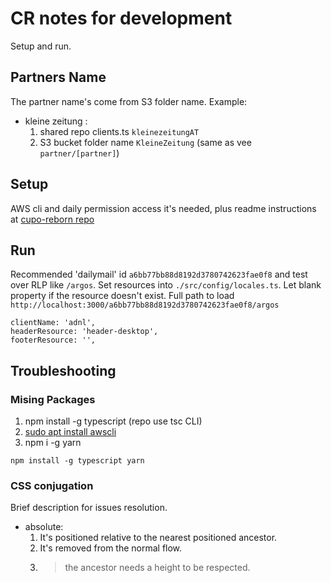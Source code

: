 # CR notes for development
Setup and run.

## Partners Name
The partner name's come from S3 folder name. Example:
* kleine zeitung : 
    1. shared repo clients.ts `kleinezeitungAT`
    2. S3 bucket folder name `KleineZeitung` (same as vee `partner/[partner]`) 

## Setup
AWS cli and daily permission access it's needed, plus readme instructions at [cupo-reborn repo](https://bitbucket.org/global-savings-group/cupo-reborn/src/master/)

## Run
Recommended 'dailymail' id `a6bb77bb88d8192d3780742623fae0f8` and test over RLP like `/argos`. Set resources into `./src/config/locales.ts`. Let blank property if the resource doesn't exist. Full path to load `http://localhost:3000/a6bb77bb88d8192d3780742623fae0f8/argos`
```
clientName: 'adnl',
headerResource: 'header-desktop',
footerResource: '',
```

## Troubleshooting
### Mising Packages
1. npm install -g typescript (repo use tsc CLI)
2. [sudo apt install awscli ](https://docs.aws.amazon.com/cli/latest/userguide/getting-started-version.html)
3. npm i -g yarn
```
npm install -g typescript yarn
```

### CSS conjugation
Brief description for issues resolution.
* absolute: 
    1. It's positioned relative to the nearest positioned ancestor.
    2. It's removed from the normal flow.
    3. > the ancestor needs a height to be respected.
